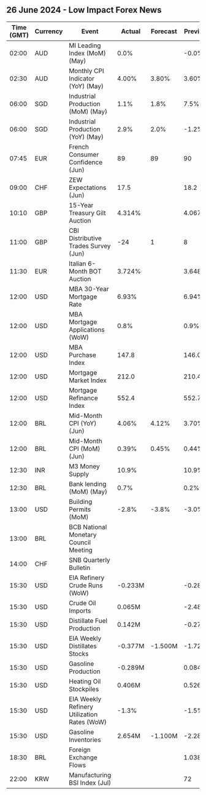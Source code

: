 ## 26 June 2024 - Low Impact Forex News

| Time (GMT) | Currency | Event | Actual | Forecast | Previous |
|------|----------|-------|--------|----------|----------|
| 02:00 | AUD | MI Leading Index (MoM) (May) | 0.0% |  | -0.0% |
| 02:30 | AUD | Monthly CPI Indicator (YoY) (May) | 4.00% | 3.80% | 3.60% |
| 06:00 | SGD | Industrial Production (MoM) (May) | 1.1% | 1.8% | 7.5% |
| 06:00 | SGD | Industrial Production (YoY) (May) | 2.9% | 2.0% | -1.2% |
| 07:45 | EUR | French Consumer Confidence (Jun) | 89 | 89 | 90 |
| 09:00 | CHF | ZEW Expectations (Jun) | 17.5 |  | 18.2 |
| 10:10 | GBP | 15-Year Treasury Gilt Auction | 4.314% |  | 4.067% |
| 11:00 | GBP | CBI Distributive Trades Survey (Jun) | -24 | 1 | 8 |
| 11:30 | EUR | Italian 6-Month BOT Auction | 3.724% |  | 3.648% |
| 12:00 | USD | MBA 30-Year Mortgage Rate | 6.93% |  | 6.94% |
| 12:00 | USD | MBA Mortgage Applications (WoW) | 0.8% |  | 0.9% |
| 12:00 | USD | MBA Purchase Index | 147.8 |  | 146.0 |
| 12:00 | USD | Mortgage Market Index | 212.0 |  | 210.4 |
| 12:00 | USD | Mortgage Refinance Index | 552.4 |  | 552.7 |
| 12:00 | BRL | Mid-Month CPI (YoY) (Jun) | 4.06% | 4.12% | 3.70% |
| 12:00 | BRL | Mid-Month CPI (MoM) (Jun) | 0.39% | 0.45% | 0.44% |
| 12:30 | INR | M3 Money Supply | 10.9% |  | 10.9% |
| 12:30 | BRL | Bank lending (MoM) (May) | 0.7% |  | 0.2% |
| 13:00 | USD | Building Permits (MoM) | -2.8% | -3.8% | -3.0% |
| 13:00 | BRL | BCB National Monetary Council Meeting |  |  |  |
| 14:00 | CHF | SNB Quarterly Bulletin |  |  |  |
| 15:30 | USD | EIA Refinery Crude Runs (WoW) | -0.233M |  | -0.282M |
| 15:30 | USD | Crude Oil Imports | 0.065M |  | -2.480M |
| 15:30 | USD | Distillate Fuel Production | 0.142M |  | -0.272M |
| 15:30 | USD | EIA Weekly Distillates Stocks | -0.377M | -1.500M | -1.726M |
| 15:30 | USD | Gasoline Production | -0.289M |  | 0.084M |
| 15:30 | USD | Heating Oil Stockpiles | 0.406M |  | 0.526M |
| 15:30 | USD | EIA Weekly Refinery Utilization Rates (WoW) | -1.3% |  | -1.5% |
| 15:30 | USD | Gasoline Inventories | 2.654M | -1.100M | -2.280M |
| 18:30 | BRL | Foreign Exchange Flows |  |  | 1.038B |
| 22:00 | KRW | Manufacturing BSI Index (Jul) |  |  | 72 |
